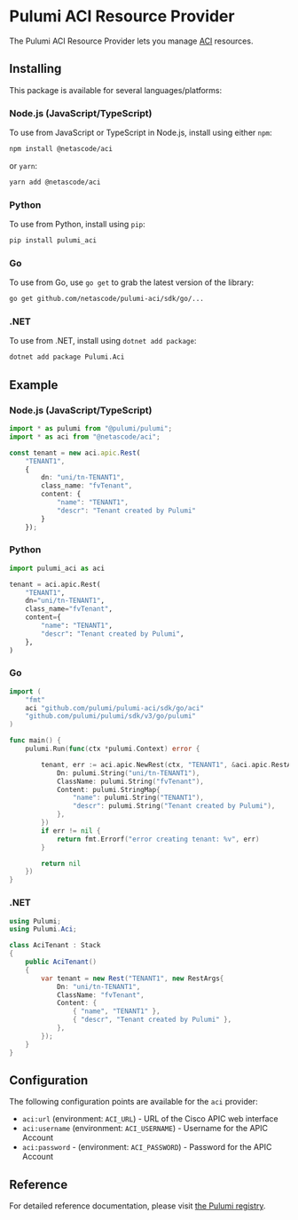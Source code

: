 # Pulumi ACI Resource Provider

The Pulumi ACI Resource Provider lets you manage [ACI](https://www.cisco.com/go/aci) resources.

## Installing

This package is available for several languages/platforms:

### Node.js (JavaScript/TypeScript)

To use from JavaScript or TypeScript in Node.js, install using either `npm`:

```bash
npm install @netascode/aci
```

or `yarn`:

```bash
yarn add @netascode/aci
```

### Python

To use from Python, install using `pip`:

```bash
pip install pulumi_aci
```

### Go

To use from Go, use `go get` to grab the latest version of the library:

```bash
go get github.com/netascode/pulumi-aci/sdk/go/...
```

### .NET

To use from .NET, install using `dotnet add package`:

```bash
dotnet add package Pulumi.Aci
```

## Example

### Node.js (JavaScript/TypeScript)

```typescript
import * as pulumi from "@pulumi/pulumi";
import * as aci from "@netascode/aci";

const tenant = new aci.apic.Rest(
    "TENANT1",
    {
        dn: "uni/tn-TENANT1",
        class_name: "fvTenant",
        content: {
            "name": "TENANT1",
            "descr": "Tenant created by Pulumi"
        }
    });
```
 
### Python

```python
import pulumi_aci as aci

tenant = aci.apic.Rest(
    "TENANT1",
    dn="uni/tn-TENANT1",
    class_name="fvTenant",
    content={
        "name": "TENANT1",
        "descr": "Tenant created by Pulumi",
    },
)
```

### Go

```go
import (
	"fmt"
	aci "github.com/pulumi/pulumi-aci/sdk/go/aci"
	"github.com/pulumi/pulumi/sdk/v3/go/pulumi"
)

func main() {
	pulumi.Run(func(ctx *pulumi.Context) error {

		tenant, err := aci.apic.NewRest(ctx, "TENANT1", &aci.apic.RestArgs{
            Dn: pulumi.String("uni/tn-TENANT1"),
            ClassName: pulumi.String("fvTenant"),
            Content: pulumi.StringMap{
                "name": pulumi.String("TENANT1"),
                "descr": pulumi.String("Tenant created by Pulumi"),
            },
		})
		if err != nil {
			return fmt.Errorf("error creating tenant: %v", err)
		}

		return nil
	})
}
```

### .NET

```csharp
using Pulumi;
using Pulumi.Aci;

class AciTenant : Stack
{
    public AciTenant()
    {
        var tenant = new Rest("TENANT1", new RestArgs{
            Dn: "uni/tn-TENANT1",
            ClassName: "fvTenant",
            Content: {
                { "name", "TENANT1" },
                { "descr", "Tenant created by Pulumi" },
            },
        });
    }
}
```

## Configuration

The following configuration points are available for the `aci` provider:

- `aci:url` (environment: `ACI_URL`) - URL of the Cisco APIC web interface
- `aci:username` (environment: `ACI_USERNAME`) - Username for the APIC Account
- `aci:password` - (environment: `ACI_PASSWORD`) - Password for the APIC Account

## Reference

For detailed reference documentation, please visit [the Pulumi registry](https://www.pulumi.com/registry/packages/aci/api-docs/).
